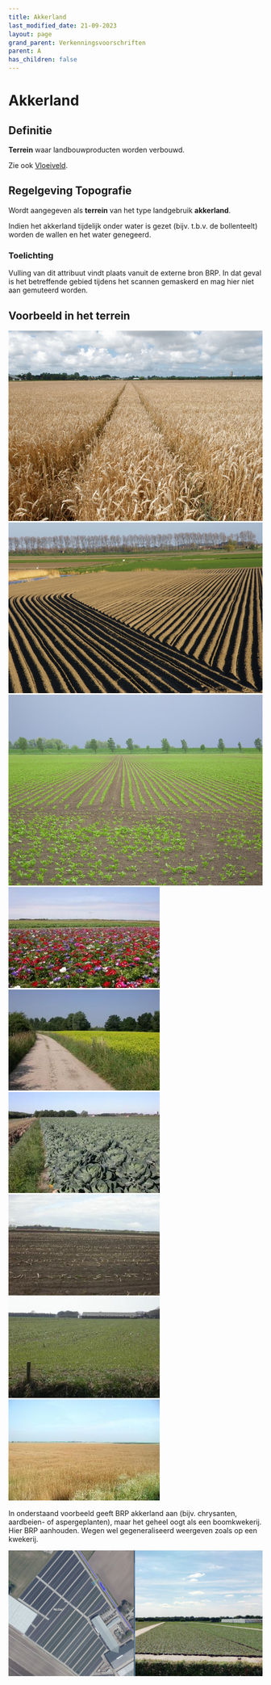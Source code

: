 ```yaml
---
title: Akkerland
last_modified_date: 21-09-2023
layout: page
grand_parent: Verkenningsvoorschriften
parent: A
has_children: false
---
```


Akkerland
=========

## Definitie

**Terrein** waar landbouwproducten worden verbouwd.

Zie ook [Vloeiveld](../../V/Vloeiveld/Vloeiveld.html).

## Regelgeving Topografie

Wordt aangegeven als **terrein** van het type landgebruik **akkerland**.

Indien het akkerland tijdelijk onder water is gezet (bijv. t.b.v. de bollenteelt) worden de wallen en het water genegeerd.

### Toelichting

Vulling van dit attribuut vindt plaats vanuit de externe bron BRP. In dat geval is het betreffende gebied tijdens het scannen gemaskerd en mag hier niet aan gemuteerd worden.

## Voorbeeld in het terrein

![](Akkerland.jpg)![](Akkerland-1.jpg)![](Akkerland-2.jpg)
![](vv_0196_300x200.jpg)
![](vv_0229_300x200.jpg)
![](vv_0235_300x200.jpg)
![](vv_0259_300x200.jpg)
![](vv_0269_300x200.jpg)
![](vv_0384_300x200.jpg)

In onderstaand voorbeeld geeft BRP akkerland aan (bijv. chrysanten, aardbeien- of aspergeplanten), maar het geheel oogt als een boomkwekerij. Hier BRP aanhouden.
Wegen wel gegeneraliseerd weergeven zoals op een kwekerij.

![](Akkerland.png)